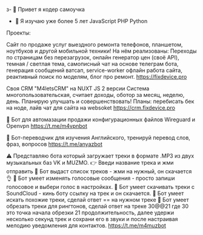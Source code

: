 з- 👋 Привет я кодер самоучка
- 👀 Я изучаю уже более 5 лет JavaScript PHP Python 

Проекты: 

Сайт по продаже услуг выездного ремонта телефонов, планшетом, ноутбуков и другой мобильной техники!
На нём реализованы: Переходы по страницам без перезагрузок, онлайн генератор цен (своё API), темная / светлая тема, самописный чат на основе телеграм бота, 
генерация сообщений ватсап, service-worker офлайн работа сайта, реактивный поиск по моделям, блог про ремонт.
https://fixdevice.pro



Своя CRM "M4letsCRM" на NUXT JS 2 версии
Система многопользовательская, считает доходы, оботор за месяц, неделю, день. Планирую улучшать и совершенствовать! 
Планы: перебисать бек на ноде, лайв чат для сайта на websoket
https://crm.fixdevice.pro


🤖 Бот для автомазации продажи конфигурационных файлов Wireguard и Openvpn
https://t.me/m4vpnbot


🤖 Бот-переводчик для изучения Английского, тренируй перевод слов, фраз, вопросов
https://t.me/anyazbot


⚠️ Представляю бота который загружает треки в формате .MP3 из двух музыкальных баз VK и MUZMO. 
👉 Введи название трека и жми отправить 
🤖 Бот выдаст список треков - жми на нужный, он скачается 👌 
🤖 Бот умеет изменять голосовые сообщения - просто запиши голосовое и выбери голос в настройках.
🤖 Бот умеет скачивать треки с SoundCloud - кинь боту ссылку на трек и он скачается.
🤖 Бот умеет искать похожие треки, сделай ответ == на нужном треке
🤖 Бот умеет обрезать треки для рингтонов, 
сделай ответ на треке 30@@21 где 30 это точка начала обрезки 21 продолжительность,
далее удержи несколько секунд трек и сохрани его в звуки и после настраивая мелодию уведомления для контактов.
https://t.me/m4muzbot



